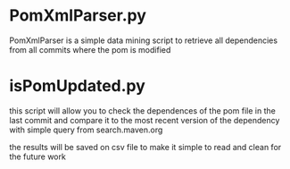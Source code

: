 # PomXmlParser.py
PomXmlParser is a simple data mining script to retrieve all dependencies from all commits where the pom is modified

# isPomUpdated.py
this script will allow you to check the dependences of the pom file in the last commit and compare it to the most recent version of the dependency with simple query from search.maven.org


the results will be saved on csv file to make it simple to read and clean for the future work
